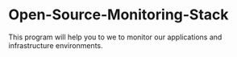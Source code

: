 # Open-Source-Monitoring-Stack
This program will help you to we to monitor our applications and infrastructure environments. 
